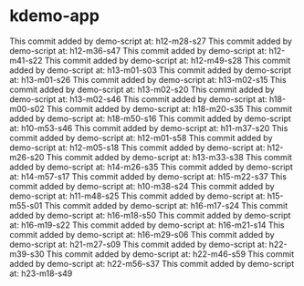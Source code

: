 # kdemo-app
This commit added by demo-script at:  h12-m28-s27
This commit added by demo-script at:  h12-m36-s47
This commit added by demo-script at:  h12-m41-s22
This commit added by demo-script at:  h12-m49-s28
This commit added by demo-script at:  h13-m01-s03
This commit added by demo-script at:  h13-m01-s26
This commit added by demo-script at:  h13-m02-s15
This commit added by demo-script at:  h13-m02-s20
This commit added by demo-script at:  h13-m02-s46
This commit added by demo-script at:  h18-m00-s02
This commit added by demo-script at:  h18-m20-s35
This commit added by demo-script at:  h18-m50-s16
This commit added by demo-script at:  h10-m53-s46
This commit added by demo-script at:  h11-m37-s20
This commit added by demo-script at:  h12-m01-s58
This commit added by demo-script at:  h12-m05-s18
This commit added by demo-script at:  h12-m26-s20
This commit added by demo-script at:  h13-m33-s38
This commit added by demo-script at:  h14-m26-s35
This commit added by demo-script at:  h14-m57-s17
This commit added by demo-script at:  h15-m22-s37
This commit added by demo-script at:  h10-m38-s24
This commit added by demo-script at:  h11-m48-s25
This commit added by demo-script at:  h15-m55-s01
This commit added by demo-script at:  h16-m17-s24
This commit added by demo-script at:  h16-m18-s50
This commit added by demo-script at:  h16-m19-s22
This commit added by demo-script at:  h16-m21-s14
This commit added by demo-script at:  h16-m29-s06
This commit added by demo-script at:  h21-m27-s09
This commit added by demo-script at:  h22-m39-s30
This commit added by demo-script at:  h22-m46-s59
This commit added by demo-script at:  h22-m56-s37
This commit added by demo-script at:  h23-m18-s49
